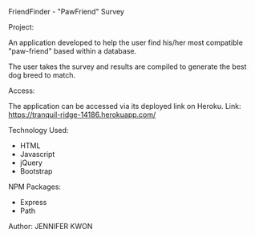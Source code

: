 FriendFinder - "PawFriend" Survey

Project:

An application developed to help the user find his/her most compatible "paw-friend" based within a  database. 

The user takes the survey and results are compiled to generate the best dog breed to match. 

Access:

The application can be accessed via its deployed link on Heroku. 
Link: https://tranquil-ridge-14186.herokuapp.com/

Technology Used:
- HTML
- Javascript
- jQuery
- Bootstrap

NPM Packages:
- Express
- Path

Author: JENNIFER KWON